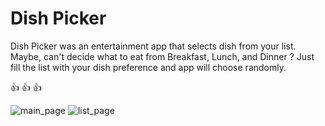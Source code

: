 # Dish Picker

Dish Picker was an entertainment app that selects dish from your list.
Maybe, can't decide what to eat from Breakfast, Lunch, and Dinner ?
Just fill the list with your dish preference and app will choose randomly.

:thumbsup: :thumbsup: :thumbsup: 

![main_page](https://github.com/ChronoIII/DishPicker/tree/master/Sample/Android/1.png?raw=true)
![list_page](https://github.com/ChronoIII/DishPicker/tree/master/Sample/Android/2.png?raw=true)

